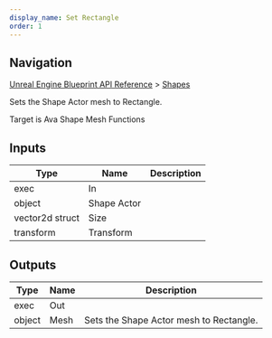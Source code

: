 ```yaml
---
display_name: Set Rectangle
order: 1
---
```

## Navigation

[Unreal Engine Blueprint API Reference](https://dev.epicgames.com/documentation/en-us/unreal-engine/BlueprintAPI) > [Shapes](https://dev.epicgames.com/documentation/en-us/unreal-engine/BlueprintAPI/Shapes)

Sets the Shape Actor mesh to Rectangle.

Target is Ava Shape Mesh Functions

## Inputs

| Type | Name | Description |
| --- | --- | --- |
| exec | In |  |
| object | Shape Actor |  |
| vector2d struct | Size |  |
| transform | Transform |  |

## Outputs

| Type | Name | Description |
| --- | --- | --- |
| exec | Out |  |
| object | Mesh | Sets the Shape Actor mesh to Rectangle. |
